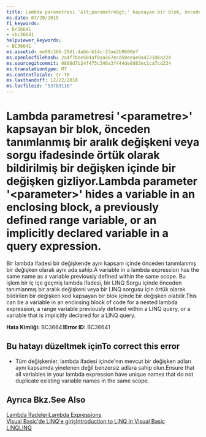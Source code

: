 ```yaml
---
title: Lambda parametresi '&lt;parametre&gt;' kapsayan bir blok, önceden tanımlanmış bir aralık değişkeni veya sorgu ifadesinde örtük olarak bildirilmiş bir değişken içinde bir değişken gizliyor.
ms.date: 07/20/2015
f1_keywords:
- bc36641
- vbc36641
helpviewer_keywords:
- BC36641
ms.assetid: ee08c366-29d1-4abb-b14c-23ae2b9680e7
ms.openlocfilehash: 2a4f7bee584af8aa567ecd50eeae0a4721d6a22b
ms.sourcegitcommit: 0888d7b24f475c346a3f444de8d83ec1ca7cd234
ms.translationtype: MT
ms.contentlocale: tr-TR
ms.lasthandoff: 12/22/2018
ms.locfileid: "53783116"
---
```

# <a name="lambda-parameter-ltparametergt-hides-a-variable-in-an-enclosing-block-a-previously-defined-range-variable-or-an-implicitly-declared-variable-in-a-query-expression"></a><span data-ttu-id="d2571-102">Lambda parametresi '&lt;parametre&gt;' kapsayan bir blok, önceden tanımlanmış bir aralık değişkeni veya sorgu ifadesinde örtük olarak bildirilmiş bir değişken içinde bir değişken gizliyor.</span><span class="sxs-lookup"><span data-stu-id="d2571-102">Lambda parameter '&lt;parameter&gt;' hides a variable in an enclosing block, a previously defined range variable, or an implicitly declared variable in a query expression.</span></span>
<span data-ttu-id="d2571-103">Bir lambda ifadesi bir değişkende aynı kapsam içinde önceden tanımlanmış bir değişken olarak aynı ada sahip.</span><span class="sxs-lookup"><span data-stu-id="d2571-103">A variable in a lambda expression has the same name as a variable previously defined within the same scope.</span></span> <span data-ttu-id="d2571-104">Bu işlem bir iç içe geçmiş lambda ifadesi, bir LINQ Sorgu içinde önceden tanımlanmış bir aralık değişkeni veya bir LINQ sorgusu için örtük olarak bildirilen bir değişken kod kapsayan bir blok içinde bir değişken olabilir.</span><span class="sxs-lookup"><span data-stu-id="d2571-104">This can be a variable in an enclosing block of code for a nested lambda expression, a range variable previously defined within a LINQ query, or a variable that is implicitly declared for a LINQ query.</span></span>  
  
 <span data-ttu-id="d2571-105">**Hata Kimliği:** BC36641</span><span class="sxs-lookup"><span data-stu-id="d2571-105">**Error ID:** BC36641</span></span>  
  
## <a name="to-correct-this-error"></a><span data-ttu-id="d2571-106">Bu hatayı düzeltmek için</span><span class="sxs-lookup"><span data-stu-id="d2571-106">To correct this error</span></span>  
  
-   <span data-ttu-id="d2571-107">Tüm değişkenler, lambda ifadesi içinde'nın mevcut bir değişken adları aynı kapsamda yinelenen değil benzersiz adlara sahip olun.</span><span class="sxs-lookup"><span data-stu-id="d2571-107">Ensure that all variables in your lambda expression have unique names that do not duplicate existing variable names in the same scope.</span></span>  
  
## <a name="see-also"></a><span data-ttu-id="d2571-108">Ayrıca Bkz.</span><span class="sxs-lookup"><span data-stu-id="d2571-108">See Also</span></span>  
 [<span data-ttu-id="d2571-109">Lambda İfadeleri</span><span class="sxs-lookup"><span data-stu-id="d2571-109">Lambda Expressions</span></span>](../../visual-basic/programming-guide/language-features/procedures/lambda-expressions.md)  
 [<span data-ttu-id="d2571-110">Visual Basic'de LINQ'e giriş</span><span class="sxs-lookup"><span data-stu-id="d2571-110">Introduction to LINQ in Visual Basic</span></span>](../../visual-basic/programming-guide/language-features/linq/introduction-to-linq.md)  
 [<span data-ttu-id="d2571-111">LINQ</span><span class="sxs-lookup"><span data-stu-id="d2571-111">LINQ</span></span>](../../visual-basic/programming-guide/language-features/linq/index.md)
